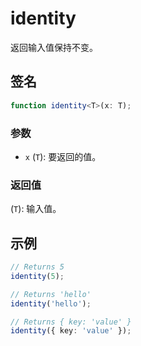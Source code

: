 # identity

返回输入值保持不变。

## 签名

```typescript
function identity<T>(x: T);
```

### 参数

- `x` (`T`): 要返回的值。

### 返回值

(`T`): 输入值。

## 示例

```typescript
// Returns 5
identity(5);

// Returns 'hello'
identity('hello');

// Returns { key: 'value' }
identity({ key: 'value' });
```
